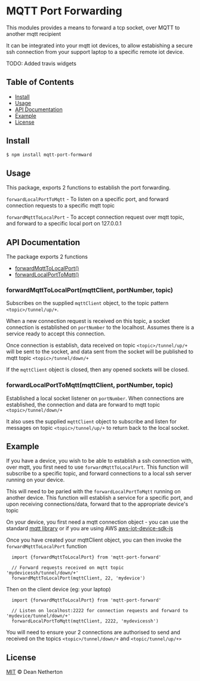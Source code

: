 # MQTT Port Forwarding

This modules provides a means to forward a tcp socket, over MQTT to another mqtt recipient

It can be integrated into your mqtt iot devices, to allow estabishing a secure ssh connection
from your support laptop to a specific remote iot device.

TODO: Added travis widgets

## Table of Contents

- [Install](#install)
- [Usage](#usage)
- [API Documentation](#api-documentation)
- [Example](#example)
- [License](#license)


## Install

```sh
$ npm install mqtt-port-formward
```

## Usage

This package, exports 2 functions to establish the port forwarding.

`forwardLocalPortToMqtt` - To listen on a specific port, and forward connection requests to a specific mqtt topic

`forwardMqttToLocalPort` - To accept connection request over mqtt topic, and forward to a specific local port on 127.0.0.1

## API Documentation

The package exports 2 functions

* [forwardMqttToLocalPort()](#forwardmqtttolocalportmqttclient-portnumber-topic)
* [forwardLocalPortToMqtt()](#forwardlocalporttomqttmqttclient-portnumber-topic)

### forwardMqttToLocalPort(mqttClient, portNumber, topic)

Subscribes on the supplied `mqttClient` object, to the topic pattern `<topic>/tunnel/up/+`.

When a new connection request is received on this topic, a socket connection is established
on `portNumber` to the localhost.  Assumes there is a service ready to accept this connection.

Once connection is establish, data received on topic `<topic>/tunnel/up/+` will be sent to
the socket, and data sent from the socket will be published to mqtt topic `<topic>/tunnel/down/+`

If the `mqttClient` object is closed, then any opened sockets will be closed.

### forwardLocalPortToMqtt(mqttClient, portNumber, topic)

Established a local socket listener on `portNumber`.  When connections are established,
the connection and data are forward to mqtt topic `<topic>/tunnel/down/+`

It also uses the supplied `mqttClient` object to subscribe and listen for messages
on topic `<topic>/tunnel/up/+` to return back to the local socket.


## Example

If you have a device, you wish to be able to establish a ssh connection with,
over mqtt, you first need to use `forwardMqttToLocalPort`.  This function will subscribe
to a specific topic, and forward connections to a local ssh server running on your device.

This will need to be paried with the `forwardLocalPortToMqtt` running on another device.  This function
will establish a service for a specific port, and upon receiving connections/data, forward that to the appropriate device's topic

On your device, you first need a mqtt connection object - you can use the standard [mqtt library](https://github.com/mqttjs/MQTT.js)
or if you are using AWS [aws-iot-device-sdk-js](https://github.com/aws/aws-iot-device-sdk-js)

Once you have created your mqttClient object, you can then invoke the `forwardMqttToLocalPort` function

```
  import {forwardMqttToLocalPort} from 'mqtt-port-forward'

  // Forward requests received on mqtt topic 'mydevicessh/tunnel/down/+'
  forwardMqttToLocalPort(mqttClient, 22, 'mydevice')

```

Then on the client device (eg: your laptop)

```
  import {forwardMqttToLocalPort} from 'mqtt-port-forward'

  // Listen on localhost:2222 for connection requests and forward to 'mydevice/tunnel/down/+'
  forwardLocalPortToMqtt(mqttClient, 2222, 'mydevicessh')
```

You will need to ensure your 2 connections are authorised to send and received on
the topics `<topic>/tunnel/down/+` and `<topic/tunnel/up/+>`


## License

[MIT](LICENSE) © Dean Netherton
